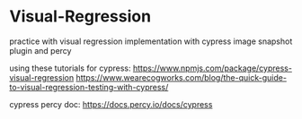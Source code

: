 # Visual-Regression
practice with visual regression implementation with cypress image snapshot plugin and percy

using these tutorials for cypress:
https://www.npmjs.com/package/cypress-visual-regression
https://www.wearecogworks.com/blog/the-quick-guide-to-visual-regression-testing-with-cypress/

cypress percy doc:
https://docs.percy.io/docs/cypress
